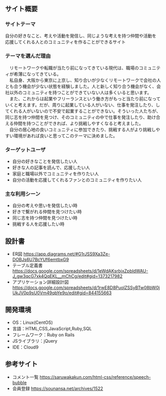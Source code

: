 # <Leniect>

## サイト概要

### サイトテーマ
自分の好きなこと、考えや活動を発信し、同じような考えを持つ仲間や活動を<br>
応援してくれる人とのコミュニティを作ることができるサイト

### テーマを選んだ理由
&emsp;リモートワークや転職が当たり前になってきている現代は、職場のコミュニティが希薄になってきている。<br>
&emsp;私自身、大阪から東京に上京し、知り合いが少なくリモートワークで会社の人とも合う機会が少ない状態を経験しました。人と新しく知り合う機会がなく、会社以外のコミュニティを持つことができていない人は多くいると思います。<br>
&emsp;また、これからは起業やフリーランスという働き方がもっと当たり前になっていくと考えます。だが、周りに起業している人がいない、仕事を発注したり、してくれる人がいないので不安で起業することができない。そういった人たちが、同じ志を持つ仲間を見つけ、そのコミュニティの中で仕事を発注したり、助け合える仲間を持つことができれば、より挑戦しやすくなると考えました。<br>
&emsp;自分の居心地の良いコミュニティに参加できたり、挑戦する人がより挑戦しやすい環境があれば良いと思ってこのテーマに決めました。


### ターゲットユーザ
- 自分の好きなことを発信したい人
- 好きな人の記事を読んで、応援したい人
- 家庭と職場以外でコミュニティを作りたい人
- 自分の活動を応援してくれるファンとのコミュニティを作りたい人


### 主な利用シーン
- 自分の考えや思いを発信したい時
- 好きで繋がれる仲間を見つけたい時
- 同じ志を持つ仲間を見つけたい時
- 挑戦する人を応援したい時

## 設計書
- ER図
  https://app.diagrams.net/#G1rJSS9Xa3Ze-DOBJs6U7BcYUf6emtbxG9
- テーブル定義書
  https://docs.google.com/spreadsheets/d/1eWdAKsrbjxZpbldWAU-J_gw3qcG7xk4QqEKL__mChCg/edit#gid=1373217982
- アプリケーション詳細設計図
  https://docs.google.com/spreadsheets/d/1rwE8D8PuolZSSyBTw08bW0jUkJV0p9sU0Vm49qbYe9o/edit#gid=844155663

## 開発環境
- OS：Linux(CentOS)
- 言語：HTML,CSS,JavaScript,Ruby,SQL
- フレームワーク：Ruby on Rails
- JSライブラリ：jQuery
- IDE：Cloud9

## 参考サイト
- コメント一覧
  https://saruwakakun.com/html-css/reference/speech-bubble
- 会員登録
  https://sounansa.net/archives/1522

